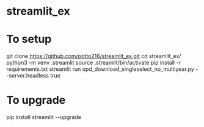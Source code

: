 # streamlit_ex
# 
# To setup
git clone https://github.com/potto216/streamlit_ex.git
cd streamlit_ex/
python3 -m venv .streamlit
source .streamlit/bin/activate
pip install -r requirements.txt
streamlit run opd_download_singleselect_no_multiyear.py --server.headless true

# To upgrade
 pip install streamlit --upgrade
